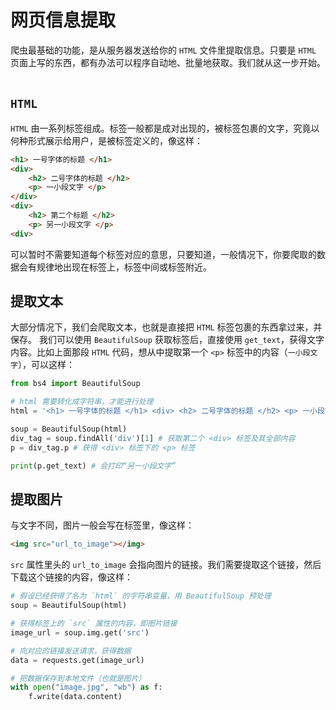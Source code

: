 # 网页信息提取

爬虫最基础的功能，是从服务器发送给你的 `HTML` 文件里提取信息。只要是 `HTML` 页面上写的东西，都有办法可以程序自动地、批量地获取。我们就从这一步开始。  
<br>

## `HTML`
`HTML` 由一系列标签组成。标签一般都是成对出现的，被标签包裹的文字，究竟以何种形式展示给用户，是被标签定义的，像这样：  
```html
<h1> 一号字体的标题 </h1>
<div> 
    <h2> 二号字体的标题 </h2>
    <p> 一小段文字 </p>
</div>
<div>
    <h2> 第二个标题 </h2>
    <p> 另一小段文字 </p>
<div>
```

可以暂时不需要知道每个标签对应的意思，只要知道，一般情况下，你要爬取的数据会有规律地出现在标签上，标签中间或标签附近。  

## 提取文本
大部分情况下，我们会爬取文本，也就是直接把 `HTML` 标签包裹的东西拿过来，并保存。
我们可以使用 `BeautifulSoup` 获取标签后，直接使用 `get_text`，获得文字内容。比如上面那段 `HTML` 代码，想从中提取第一个 `<p>` 标签中的内容（`一小段文字`），可以这样：

```python
from bs4 import BeautifulSoup

# html 需要转化成字符串，才能进行处理
html = '<h1> 一号字体的标题 </h1> <div> <h2> 二号字体的标题 </h2> <p> 一小段文字 </p> </div> <p> 另一小段文字 </p>'

soup = BeautifulSoup(html)
div_tag = soup.findAll('div')[1] # 获取第二个 <div> 标签及其全部内容
p = div_tag.p # 获得 <div> 标签下的 <p> 标签

print(p.get_text) # 会打印“另一小段文字”
```

## 提取图片
与文字不同，图片一般会写在标签里，像这样：  

```html
<img src="url_to_image"></img>
```

`src` 属性里头的 `url_to_image` 会指向图片的链接。我们需要提取这个链接，然后下载这个链接的内容，像这样：  

```python
# 假设已经获得了名为 `html` 的字符串变量，用 BeautifulSoup 预处理
soup = BeautifulSoup(html)

# 获得标签上的 `src` 属性的内容，即图片链接
image_url = soup.img.get('src')

# 向对应的链接发送请求，获得数据
data = requests.get(image_url)

# 把数据保存到本地文件（也就是图片）
with open("image.jpg", "wb") as f:
    f.write(data.content)
```



